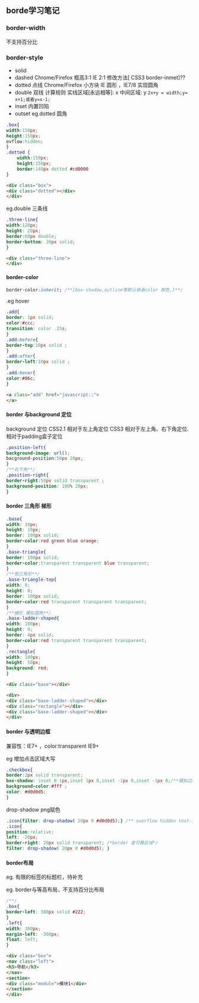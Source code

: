 ## borde学习笔记

### border-width
不支持百分比

###  border-style

- solid
- dashed Chrome/Firefox 框高3:1 IE 2:1 修改方法[ CSS3 border-inmet]??
- dotted 点线  Chrome/Firefox 小方块 IE 圆形 ，IE7/8 实现圆角
- double 双线 计算规则   实线区域[永远相等]: x 中间区域: y `2x+y = width;y= x+1;或者y=x-1;`
- inset  内置凹陷
- outset
eg.dotted 圆角
```css
.box{
width:150px;
height:150px;
ovflow:hidden;
}
.dotted {
    width:150px;
    height:150px;
    border:149px dotted #cd0000
}
```

```html
<div class="box">
<div class="dotted"></div>
</div>       
```

eg.double 三条线

```css
.three-line{
width:120px;
height: 20px;
border:60px double;
border-bottom: 20px solid;
}
```
```html
<div class="three-line">
</div>       
```

#### border-color
```css
border-color:inherit; /**[box-shadow,outline等默认继承color 颜色,]**/
```

.eg hover

```css
.add{
border: 1px solid;
color:#ccc;
transition: color .25s;
}
.add:before{
border-top:10px solid ;
}
.add:after{
border-left:10px solid ;
}
.add:hover{
color:#06c;
}
```
```html
<a class="add" href="javascript:;">
</a>       
```


#### border 与background 定位

background 定位 CSS2.1 相对于左上角定位 CSS3 相对于左上角、右下角定位.相对于padding盒子定位
```css
.position-left{
background-image: url();
bacground-position:50px 20px;
}
/**右下角**/
.position-right{
border-right:50px solid transparent ;
background-position: 100% 20px;
}
```

#### border 三角形 梯形

```css
.base{
width: 10px;
height: 10px;
border: 100px solid;
border-color:red green blue orange;
}
.base-triangle{
border: 100px solid;
border-color:transparent transparent blue transparent;
}
/**倒三角形**/
.base-triangle-top{ 
width: 0;
height: 0;
border: 100px solid;
border-color:red transparent transparent transparent;
}
/**梯形 模拟圆角**/
.base-ladder-shaped{
width: 100px;
height: 0;
border: 4px solid;
border-color:red transparent transparent transparent; 
}
.rectangle{
width: 100px;
height: 50px;
background: red;
}
```

```html
<div class="base"></div>

<div>
<div class="base-ladder-shaped"></div>
<div class="rectangle"></div>
<div class="base-ladder-shaped"></div>
</div>

```

#### border 与透明边框

兼容性：IE7+ ，color:transparent IE9+

eg 增加点击区域大写
```css
.checkbox{
border:2px solid transparent;
box-shadow: inset 0 1px,inset 1px 0,inset -1px 0,inset -1px 0;/**模拟边框**/
background-color:#fff ;
color: #d0d0d5;
}
```

drop-shadow png赋色

```css
.icon{filter: drop-shadow( 20px 0 #d0d0d5);} /** overflow hidden text-indent clip margin负值 left负值 隐藏元素，投影也隐藏**/
.icon{
position:relative;
left: -20px;
border-right: 20px solid transparent; /*border 是可算区域*/
filter: drop-shadow( 20px 0 #d0d0d5); } 
```

#### border布局

eg. 有限的标签的标题栏，待补充

eg. border与等高布局，不支持百分比布局

```css
/**/
.box{
border-left: 300px solid #222;
}
.left{
width: 300px;
margin-left: -300px;
float: left;
}
```
```html
<div class="box">
<nav class="left">
<h3>导航</h3>
</nav>
<section>
<div class="module">模块1</div>
</section>
</div>
```
